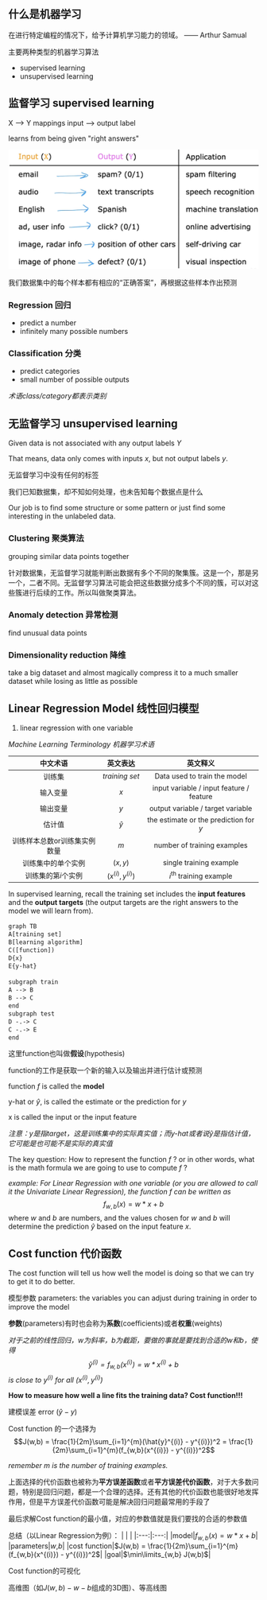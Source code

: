 ## 什么是机器学习

在进行特定编程的情况下，给予计算机学习能力的领域。 —— Arthur Samual

主要两种类型的机器学习算法
- supervised learning
- unsupervised learning 

## 监督学习 supervised learning

X --> Y mappings
input --> output label

learns from being given "right answers"

![|500](files/supervised%20learning%20input%20to%20output.png)

我们数据集中的每个样本都有相应的“正确答案”，再根据这些样本作出预测

### Regression 回归 

- predict a number 
- infinitely many possible numbers

### Classification 分类

- predict categories
- small number of possible outputs

*术语class/category都表示类别*

## 无监督学习 unsupervised learning

Given data is not associated with any output labels $Y$

That means, data only comes with inputs $x$, but not output labels $y$.

无监督学习中没有任何的标签

我们已知数据集，却不知如何处理，也未告知每个数据点是什么

Our job is to find some structure or some pattern or just find some interesting in the unlabeled data.

### Clustering 聚类算法 

grouping similar data points together

针对数据集，无监督学习就能判断出数据有多个不同的聚集簇。这是一个，那是另一个，二者不同。无监督学习算法可能会把这些数据分成多个不同的簇，可以对这些簇进行后续的工作。所以叫做聚类算法。

### Anomaly detection 异常检测

find unusual data points

### Dimensionality reduction 降维

take a big dataset and almost magically compress it to a much smaller dataset while losing as little as possible

## Linear Regression Model 线性回归模型

1. linear regression with one variable

*Machine Learning Terminology 机器学习术语*

| 中文术语  | 英文表达  |  英文释义 |
|:---:|:---:|:---:|
|训练集|$training\ set$| Data used to train the model|
|输入变量|$x$|input variable / input feature / feature|
|输出变量|$y$|output variable / target variable|
|估计值|$\hat{y}$|the estimate or the prediction for $y$|
|训练样本总数or训练集实例数量|$m$|number of training examples|
|训练集中的单个实例|$(x,y)$|single training example|
|训练集的第$i$个实例|$(x^{(i)},y^{(i)})$|$i^{\text{th}}$ training example|

In supervised learning, recall the training set includes the **input features** and the **output targets** (the output targets are the right answers to the model we will learn from).

```mermaid
graph TB
A[training set]
B[learning algorithm]
C([function])
D{x}
E{y-hat}

subgraph train
A --> B
B --> C
end
subgraph test
D -.-> C
C -.-> E
end
```


这里function也叫做**假设**(hypothesis)

function的工作是获取一个新的输入以及输出并进行估计或预测

function $f$ is called the **model**

y-hat or $\hat{y}$, is called the estimate or the prediction for $y$

x is called the input or the input feature

*注意：$y$是指target，这是训练集中的实际真实值；而y-hat或者说$\hat{y}$是指估计值，它可能是也可能不是实际的真实值*

The key question: 
How to represent the function $f$ ? or in other words, what is the math formula we are going to use to compute $f$ ?

*example:*
*For Linear Regression with one variable (or you are allowed to call it the Univariate Linear Regression), the function $f$ can be written as*
$$f_{w,b}(x) = w*x+b$$
where $w$ and $b$ are numbers, and the values chosen for $w$ and $b$ will determine the prediction $\hat{y}$ based on the input feature $x$.

## Cost function 代价函数

The cost function will tell us how well the model is doing so that we can try to get it to do better.

模型参数 parameters: the variables you can adjust during training in order to improve the model

**参数**(parameters)有时也会称为**系数**(coefficients)或者**权重**(weights)

*对于之前的线性回归，$w$为斜率，$b$为截距，要做的事就是要找到合适的$w$和$b$，使得
$$\hat{y}^{(i)} = f_{w,b}(x^{(i)}) = w * x^{(i)} + b$$
is close to $y^{(i)}$ for all $(x^{(i)}, y^{(i)})$*

**How to measure how well a line fits the training data? Cost function!!!**

建模误差 error $(\hat{y} - y)$

Cost function 的一个选择为
$$J(w,b) = \frac{1}{2m}\sum_{i=1}^{m}(\hat{y}^{(i)} - y^{(i)})^2 = \frac{1}{2m}\sum_{i=1}^{m}(f_{w,b}(x^{(i)}) - y^{(i)})^2$$

*remember $m$ is the number of training examples.*

上面选择的代价函数也被称为**平方误差函数**或者**平方误差代价函数**，对于大多数问题，特别是回归问题，都是一个合理的选择。还有其他的代价函数也能很好地发挥作用，但是平方误差代价函数可能是解决回归问题最常用的手段了

最后求解Cost function的最小值，对应的参数值就是我们要找的合适的参数值

总结（以Linear Regression为例）：
|  | |
|:---:|:---:|
|model|$f_{w,b}(x) = w*x+b$|
|parameters|$w$,$b$|
|cost function|$J(w,b) = \frac{1}{2m}\sum_{i=1}^{m}(f_{w,b}(x^{(i)}) - y^{(i)})^2$|
|goal|$\min\limits_{w,b} J(w,b)$|

Cost function的可视化

高维图（如$J(w,b)-w-b$组成的3D图）、等高线图

